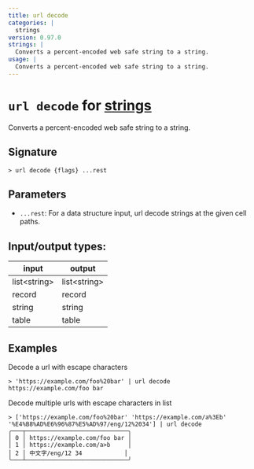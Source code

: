 ```yaml
---
title: url decode
categories: |
  strings
version: 0.97.0
strings: |
  Converts a percent-encoded web safe string to a string.
usage: |
  Converts a percent-encoded web safe string to a string.
---
```

<!-- This file is automatically generated. Please edit the command in https://github.com/nushell/nushell instead. -->

# `url decode` for [strings](/commands/categories/strings.md)

<div class='command-title'>Converts a percent-encoded web safe string to a string.</div>

## Signature

```> url decode {flags} ...rest```

## Parameters

 -  `...rest`: For a data structure input, url decode strings at the given cell paths.


## Input/output types:

| input        | output       |
| ------------ | ------------ |
| list\<string\> | list\<string\> |
| record       | record       |
| string       | string       |
| table        | table        |
## Examples

Decode a url with escape characters
```nu
> 'https://example.com/foo%20bar' | url decode
https://example.com/foo bar
```

Decode multiple urls with escape characters in list
```nu
> ['https://example.com/foo%20bar' 'https://example.com/a%3Eb' '%E4%B8%AD%E6%96%87%E5%AD%97/eng/12%2034'] | url decode
╭───┬─────────────────────────────╮
│ 0 │ https://example.com/foo bar │
│ 1 │ https://example.com/a>b     │
│ 2 │ 中文字/eng/12 34            │
╰───┴─────────────────────────────╯

```
